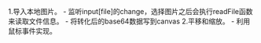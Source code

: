 1.导入本地图片。
    - 监听input[file]的change，选择图片之后会执行readFile函数来读取文件信息。
    - 将转化后的base64数据写到canvas
2.平移和缩放。
    - 利用鼠标事件实现。